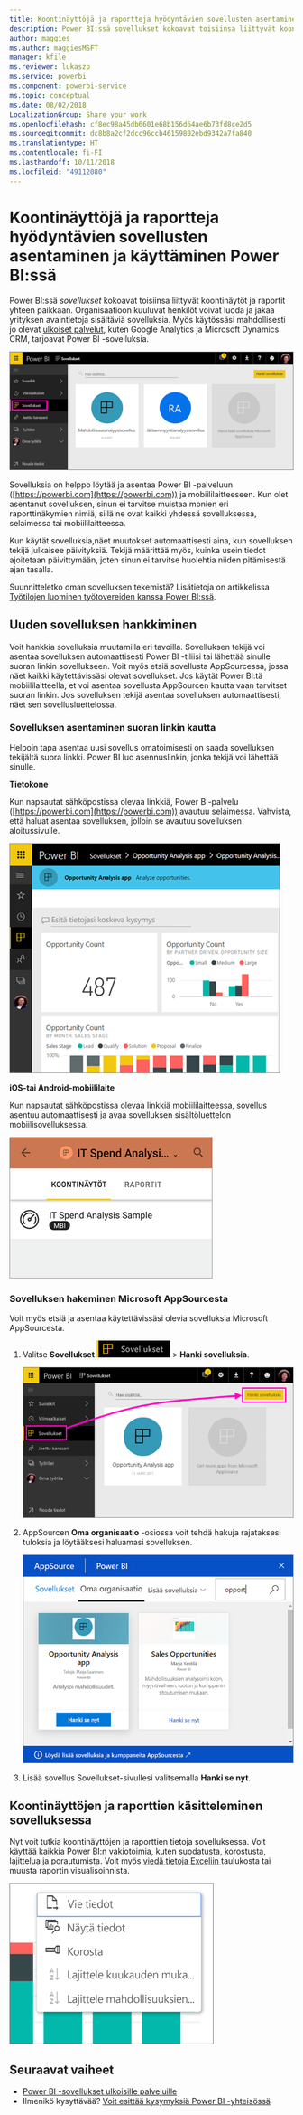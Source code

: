 ```yaml
---
title: Koontinäyttöjä ja raportteja hyödyntävien sovellusten asentaminen ja käyttäminen Power BI:ssä
description: Power BI:ssä sovellukset kokoavat toisiinsa liittyvät koontinäytöt ja raportit yhteen paikkaan.
author: maggies
ms.author: maggiesMSFT
manager: kfile
ms.reviewer: lukaszp
ms.service: powerbi
ms.component: powerbi-service
ms.topic: conceptual
ms.date: 08/02/2018
LocalizationGroup: Share your work
ms.openlocfilehash: cf8ec98a45db6601e68b156d64ae6b73fd8ce2d5
ms.sourcegitcommit: dc8b8a2cf2dcc96ccb46159802ebd9342a7fa840
ms.translationtype: HT
ms.contentlocale: fi-FI
ms.lasthandoff: 10/11/2018
ms.locfileid: "49112080"
---
```

# <a name="install-and-use-apps-with-dashboards-and-reports-in-power-bi"></a>Koontinäyttöjä ja raportteja hyödyntävien sovellusten asentaminen ja käyttäminen Power BI:ssä

Power BI:ssä *sovellukset* kokoavat toisiinsa liittyvät koontinäytöt ja raportit yhteen paikkaan. Organisaatioon kuuluvat henkilöt voivat luoda ja jakaa yrityksen avaintietoja sisältäviä sovelluksia. Myös käytössäsi mahdollisesti jo olevat [ulkoiset palvelut](consumer/end-user-connect-to-services.md), kuten Google Analytics ja Microsoft Dynamics CRM, tarjoavat Power BI -sovelluksia. 

![Sovellukset Power BI:ssä](./media/service-create-distribute-apps/power-bi-apps-left-nav.png)

Sovelluksia on helppo löytää ja asentaa Power BI -palveluun ([https://powerbi.com](https://powerbi.com)) ja mobiililaitteeseen. Kun olet asentanut sovelluksen, sinun ei tarvitse muistaa monien eri raporttinäkymien nimiä, sillä ne ovat kaikki yhdessä sovelluksessa, selaimessa tai mobiililaitteessa.

Kun käytät sovelluksia,näet muutokset automaattisesti aina, kun sovelluksen tekijä julkaisee päivityksiä. Tekijä määrittää myös, kuinka usein tiedot ajoitetaan päivittymään, joten sinun ei tarvitse huolehtia niiden pitämisestä ajan tasalla. 

Suunnitteletko oman sovelluksen tekemistä? Lisätietoja on artikkelissa [Työtilojen luominen työtovereiden kanssa Power BI:ssä](service-create-workspaces.md).

## <a name="get-a-new-app"></a>Uuden sovelluksen hankkiminen

Voit hankkia sovelluksia muutamilla eri tavoilla. Sovelluksen tekijä voi asentaa sovelluksen automaattisesti Power BI -tiliisi tai lähettää sinulle suoran linkin sovellukseen. Voit myös etsiä sovellusta AppSourcessa, jossa näet kaikki käytettävissäsi olevat sovellukset. Jos käytät Power BI:tä mobiililaitteella, et voi asentaa sovellusta AppSourcen kautta vaan tarvitset suoran linkin. Jos sovelluksen tekijä asentaa sovelluksen automaattisesti, näet sen sovellusluettelossa.

### <a name="install-an-app-from-a-direct-link"></a>Sovelluksen asentaminen suoran linkin kautta

Helpoin tapa asentaa uusi sovellus omatoimisesti on saada sovelluksen tekijältä suora linkki. Power BI luo asennuslinkin, jonka tekijä voi lähettää sinulle.

**Tietokone** 

Kun napsautat sähköpostissa olevaa linkkiä, Power BI-palvelu ([https://powerbi.com](https://powerbi.com)) avautuu selaimessa. Vahvista, että haluat asentaa sovelluksen, jolloin se avautuu sovelluksen aloitussivulle.

![Sovelluksen aloitussivu Power BI -palvelussa](./media/service-create-distribute-apps/power-bi-app-landing-page-opportunity-480.png)

**iOS-tai Android-mobiililaite** 

Kun napsautat sähköpostissa olevaa linkkiä mobiililaitteessa, sovellus asentuu automaattisesti ja avaa sovelluksen sisältöluettelon mobiilisovelluksessa. 

![Sovelluksen sisältöluettelo mobiililaitteessa](./media/service-create-distribute-apps/power-bi-app-index-it-spend-360.png)

### <a name="get-the-app-from-microsoft-appsource"></a>Sovelluksen hakeminen Microsoft AppSourcesta

Voit myös etsiä ja asentaa käytettävissäsi olevia sovelluksia Microsoft AppSourcesta. 

1. Valitse **Sovellukset** ![Sovellukset vasemmanpuoleisessa siirtymisruudussa](./media/service-create-distribute-apps/power-bi-apps-bar.png) > **Hanki sovelluksia**. 

     ![Hanki sovelluksia -kuvake](./media/service-create-distribute-apps/power-bi-service-apps-get-apps-oppty.png)
2. AppSourcen **Oma organisaatio** -osiossa voit tehdä hakuja rajataksesi tuloksia ja löytääksesi haluamasi sovelluksen.

     ![Appsourcen Oma organisaatio -osio](./media/service-create-distribute-apps/power-bi-appsource-my-org.png)
3. Lisää sovellus Sovellukset-sivullesi valitsemalla **Hanki se nyt**. 

## <a name="interact-with-the-dashboards-and-reports-in-the-app"></a>Koontinäyttöjen ja raporttien käsitteleminen sovelluksessa

Nyt voit tutkia koontinäyttöjen ja raporttien tietoja sovelluksessa. Voit käyttää kaikkia Power BI:n vakiotoimia, kuten suodatusta, korostusta, lajittelua ja porautumista. Voit myös [viedä tietoja Exceliin ](consumer/end-user-export-data.md) taulukosta tai muusta raportin visualisoinnista. 

![Tietojen vieminen Power BI -visualisoinnista](./media/service-create-distribute-apps/power-bi-service-export-data-visual.png)

## <a name="next-steps"></a>Seuraavat vaiheet

* [Power BI -sovellukset ulkoisille palveluille](consumer/end-user-connect-to-services.md)
* Ilmenikö kysyttävää? [Voit esittää kysymyksiä Power BI -yhteisössä](http://community.powerbi.com/)